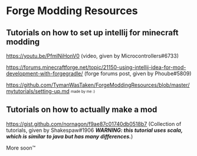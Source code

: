# Forge Modding Resources

## Tutorials on how to set up intellij for minecraft modding

https://youtu.be/PfmlNiHonV0 (video, given by Microcontrollers#6733) <br>

https://forums.minecraftforge.net/topic/21150-using-intellij-idea-for-mod-development-with-forgegradle/ (forge forums post, given by Phoube#5809) <br>

https://github.com/TymanWasTaken/ForgeModdingResources/blob/master/mytutorials/setting-up.md <sub><sup>made by me :)</sup></sub> <br>

## Tutorials on how to actually make a mod

https://gist.github.com/nornagon/f9ae87c01740db0518b7 (Collection of tutorials, given by Shakespaw#1906 ***__WARNING: this tutorial uses scala, which is similar to java but has many differences.__***) <br>

More soon™
